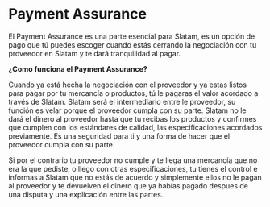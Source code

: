 # Payment Assurance

El Payment Assurance es una parte esencial para Slatam, es un opción de pago que tú puedes escoger cuando estás cerrando la negociación con tu proveedor en Slatam y te dará tranquilidad al pagar.

**¿Como funciona el Payment Assurance?**

Cuando ya está hecha la negociación con el proveedor y ya estas listos para pagar por tu mercancía o productos, tú le pagaras el valor acordado a través de Slatam. Slatam será el intermediario entre le proveedor, su función es velar porque el proveedor cumpla con su parte. Slatam no le dará el dinero al proveedor hasta que tu recibas los productos y confirmes que cumplen con los estándares de calidad, las especificaciones acordados previamente. Es una seguridad para ti y una forma de hacer que el proveedor cumpla con su parte.

Si por el contrario tu proveedor no cumple y te llega una mercancía que no era la que pediste, o llego con otras especificaciones, tu tienes el control e informas a Slatam que no estás de acuerdo y simplemente ellos no le pagan al proveedor y te devuelven el dinero que ya habías pagado despues de una disputa y una explicación entre las partes.
